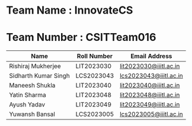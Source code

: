 # Team Name : InnovateCS

# Team Number : CSITTeam016

| Name                | Roll Number  | Email Address                      |
|---------------------|--------------|------------------------------------|
| Rishiraj Mukherjee  | LIT2023030   | lit2023030@iiitl.ac.in             |
| Sidharth Kumar Singh| LCS2023043   | lcs2023043@iiitl.ac.in             |
| Maneesh Shukla      | LIT2023040   | lit2023040@iiitl.ac.in             |
| Yatin Sharma        | LIT2023048   | lit2023048@iiitl.ac.in             |
| Ayush Yadav         | LIT2023049   | lit2023049@iiitl.ac.in             |
| Yuwansh Bansal      | LCS2023005   | lcs2023005@iiitl.ac.in             |
